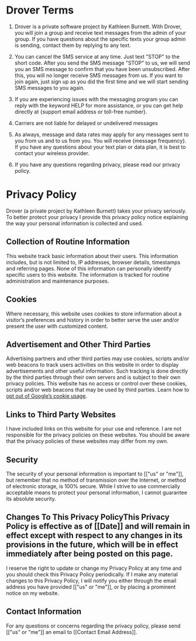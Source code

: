 # Drover Terms

1. Drover is a private software project by Kathleen Burnett. With Drover, you will join a group and receive text messages from the admin of your group. If you have questions about the specific texts your group admin is sending, contact them by replying to any text.

2. You can cancel the SMS service at any time. Just text "STOP" to the short code. After you send the SMS message "STOP" to us, we will send you an SMS message to confirm that you have been unsubscribed. After this, you will no longer receive SMS messages from us. If you want to join again, just sign up as you did the first time and we will start sending SMS messages to you again.

3. If you are experiencing issues with the messaging program you can reply with the keyword HELP for more assistance, or you can get help directly at {support email address or toll-free number}.

4. Carriers are not liable for delayed or undelivered messages

5. As always, message and data rates may apply for any messages sent to you from us and to us from you. You will receive {message frequency}. If you have any questions about your text plan or data plan, it is best to contact your wireless provider.

6. If you have any questions regarding privacy, please read our privacy policy.

# Privacy Policy

Drover (a private project by Kathleen Burnett) takes your privacy seriously. To better protect your privacy I provide this privacy policy notice explaining the way your personal information is collected and used.


## Collection of Routine Information

This website track basic information about their users. This information includes, but is not limited to, IP addresses, browser details, timestamps and referring pages. None of this information can personally identify specific users to this website. The information is tracked for routine administration and maintenance purposes.


## Cookies

Where necessary, this website uses cookies to store information about a visitor’s preferences and history in order to better serve the user and/or present the user with customized content.


## Advertisement and Other Third Parties

Advertising partners and other third parties may use cookies, scripts and/or web beacons to track users activities on this website in order to display advertisements and other useful information. Such tracking is done directly by the third parties through their own servers and is subject to their own privacy policies. This website has no access or control over these cookies, scripts and/or web beacons that may be used by third parties. Learn how to [opt out of Google’s cookie usage](http://www.google.com/privacy_ads.html).


## Links to Third Party Websites

I have included links on this website for your use and reference. I are not responsible for the privacy policies on these websites. You should be aware that the privacy policies of these websites may differ from my own.


## Security

The security of your personal information is important to [["us" or "me"]], but remember that no method of transmission over the Internet, or method of electronic storage, is 100% secure. While I strive to use commercially acceptable means to protect your personal information, I cannot guarantee its absolute security.


## Changes To This Privacy PolicyThis Privacy Policy is effective as of [[Date]] and will remain in effect except with respect to any changes in its provisions in the future, which will be in effect immediately after being posted on this page.
I reserve the right to update or change my Privacy Policy at any time and you should check this Privacy Policy periodically. If I make any material changes to this Privacy Policy, I will notify you either through the email address you have provided [["us" or "me"]], or by placing a prominent notice on my website.


## Contact Information

For any questions or concerns regarding the privacy policy, please send [["us" or "me"]] an email to [[Contact Email Address]].
